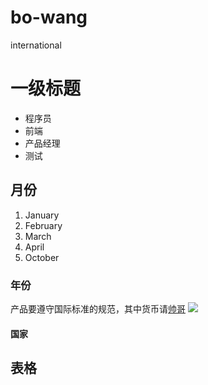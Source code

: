 # bo-wang
international
# 一级标题
- 程序员
- 前端
- 产品经理
- 测试



## 月份
1. January
2. February
3. March
4. April
10. October
### 年份
产品要遵守国际标准的规范，其中货币请[帅哥](http://image.baidu.com/search/detail?ct=503316480&z=0&ipn=d&word=%E5%B8%85%E5%93%A5&hs=2&pn=5&spn=0&di=126301116810&pi=0&rn=1&tn=baiduimagedetail&is=0%2C0&ie=utf-8&oe=utf-8&cl=2&lm=-1&cs=3216390431%2C2469449241&os=3891582031%2C2596772670&simid=4163965652%2C743711648&adpicid=0&lpn=0&ln=30&fr=ala&fm=&sme=&cg=&bdtype=0&oriquery=%E5%B8%85%E5%93%A5&objurl=http%3A%2F%2Fscimg.jb51.net%2Fallimg%2F160226%2F14-16022610335Y57.jpg&fromurl=ippr_z2C%24qAzdH3FAzdH3Ffv_z%26e3B3kc8_z%26e3BgjpAzdH3FPtvp76jAzdH3FFt276jAzdH3F888ma9_z%26e3Bip4&gsm=0)
![](https://ss0.bdstatic.com/94oJfD_bAAcT8t7mm9GUKT-xh_/timg?image&quality=100&size=b4000_4000&sec=1500866166&di=dd7107ea49e14ec66beedf602380749c&src=http://scimg.jb51.net/allimg/160226/14-16022610335Y57.jpg)




#### 国家

## 表格

